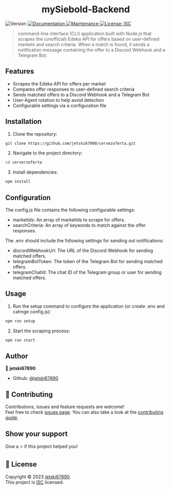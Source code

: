 <h1 align="center">mySiebold-Backend</h1>
<p>
</p>

<p>
  <img alt="Version" src="https://img.shields.io/badge/version-1.0.0-blue.svg?cacheSeconds=2592000" />
  <a href="https://github.com/jetski67890/cervezoferta#readme" target="_blank">
    <img alt="Documentation" src="https://img.shields.io/badge/documentation-yes-brightgreen.svg" />
  </a>
  <a href="https://github.com/jetski67890/cervezoferta/graphs/commit-activity" target="_blank">
    <img alt="Maintenance" src="https://img.shields.io/badge/Maintained%3F-yes-green.svg" />
  </a>
  <a href="https://github.com/jetski67890/cervezoferta/blob/master/LICENSE" target="_blank">
    <img alt="License: ISC" src="https://img.shields.io/github/license/jetski67890/cervezoferta" />
  </a>
</p>

> command-line interface (CLI) application built with Node.js that scrapes the (unofficial) Edeka API for offers based on user-defined markets and search criteria. When a match is found, it sends a notification message containing the offer to a Discord Webhook and a Telegram Bot.


## Features

- Scrapes the Edeka API for offers per market
- Compares offer responses to user-defined search criteria
- Sends matched offers to a Discord Webhook and a Telegram Bot
- User-Agent rotation to help avoid detection
- Configurable settings via a configuration file

## Installation

1. Clone the repository:

```sh
git clone https://github.com/jetski67890/cervezoferta.git
```

2. Navigate to the project directory:

```sh
cd cerverzoferta
```

3. Install dependencies:

```sh
npm install
```

## Configuration

The config.js file contains the following configurable settings:

- marketIds: An array of marketIds to scrape for offers.
- searchCriteria: An array of keywords to match against the offer responses.

The .env should include the following settings for sending out notifications:

- discordWebhookUrl: The URL of the Discord Webhook for sending matched offers.
- telegramBotToken: The token of the Telegram Bot for sending matched offers.
- telegramChatId: The chat ID of the Telegram group or user for sending matched offers.

## Usage

1. Run the setup command to configure the application (or create .env and cahnge config.js):

```sh
npm run setup
```

2. Start the scraping process:

```sh
npm run start
```

## Author

👤 **jetski67890**

* Github: [@jetski67890](https://github.com/jetski67890)

## 🤝 Contributing

Contributions, issues and feature requests are welcome!<br />Feel free to check [issues page](https://github.com/jetski67890/cervezoferta/issues). You can also take a look at the [contributing guide](https://github.com/jetski67890/cervezoferta/blob/master/CONTRIBUTING.md).

## Show your support

Give a ⭐️ if this project helped you!

## 📝 License

Copyright © 2023 [jetski67890](https://github.com/jetski67890).<br />
This project is [ISC](https://github.com/jetski67890/cervezoferta/blob/master/LICENSE) licensed.
